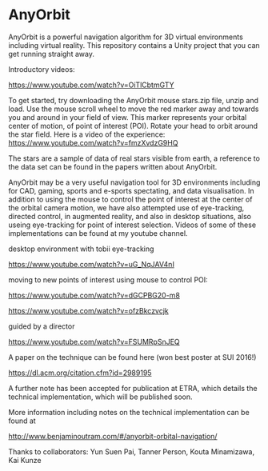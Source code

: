 # AnyOrbit
AnyOrbit is a powerful navigation algorithm for 3D virtual environments including virtual reality.  This repository contains a Unity project that you can get running straight away.  

Introductory videos:

https://www.youtube.com/watch?v=OiTlCbtmGTY

To get started, try downloading the AnyOrbit mouse stars.zip file, unzip and load.  Use the mouse scroll wheel to move the red marker away and towards you and around in your field of view.  This marker represents your orbital center of motion, of point of interest (POI).  Rotate your head to orbit around the star field.  Here is a video of the experience: https://www.youtube.com/watch?v=fmzXvdzG9HQ

The stars are a sample of data of real stars visible from earth, a reference to the data set can be found in the papers written about AnyOrbit.

AnyOrbit may be a very useful navigation tool for 3D environments including for CAD, gaming, sports and e-sports spectating, and data visualisation. In addition to using the mouse to control the point of interest at the center of the orbital camera motion, we have also attempted use of eye-tracking, directed control, in augmented reality, and also in desktop situations, also useing eye-tracking for point of interest selection.  Videos of some of these implementations can be found at my youtube channel.

desktop environment with tobii eye-tracking

https://www.youtube.com/watch?v=uG_NqJAV4nI

moving to new points of interest using mouse to control POI:

https://www.youtube.com/watch?v=dGCPBG20-m8

https://www.youtube.com/watch?v=ofzBkczvcjk

guided by a director

https://www.youtube.com/watch?v=FSUMRpSnJEQ

A paper on the technique can be found here (won best poster at SUI 2016!)

https://dl.acm.org/citation.cfm?id=2989195

A further note has been accepted for publication at ETRA, which details the technical implementation, which will be published soon.

More information including notes on the technical implementation can be found at

http://www.benjaminoutram.com/#/anyorbit-orbital-navigation/

Thanks to collaborators:
Yun Suen Pai, Tanner Person, Kouta Minamizawa, Kai Kunze



